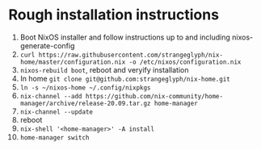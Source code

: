 # Rough installation instructions

1. Boot NixOS installer and follow instructions up to and including nixos-generate-config
2. `curl https://raw.githubusercontent.com/strangeglyph/nix-home/master/configuration.nix -o /etc/nixos/configuration.nix`
3. `nixos-rebuild boot`, reboot and veryify installation
4. In home `git clone git@github.com:strangeglyph/nix-home.git`
5. `ln -s ~/nixos-home ~/.config/nixpkgs`
6. `nix-channel --add https://github.com/nix-community/home-manager/archive/release-20.09.tar.gz home-manager`
7. `nix-channel --update`
8. reboot
9. `nix-shell '<home-manager>' -A install`
10. `home-manager switch`
